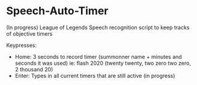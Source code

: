 # Speech-Auto-Timer
(In progress)
League of Legends Speech recognition script to keep tracks of objective timers

Keypresses:
- Home: 3 seconds to record timer (summonner name + minutes and seconds it was used) ie: flash 2020 (twenty twenty, two zero two zero, 2 thousand 20)
- Enter: Types in all current timers that are still active  (in progress)
